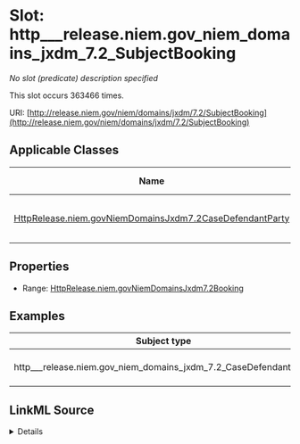 

# Slot: http___release.niem.gov_niem_domains_jxdm_7.2_SubjectBooking


_No slot (predicate) description specified_






This slot occurs 363466 times.


URI: [http://release.niem.gov/niem/domains/jxdm/7.2/SubjectBooking](http://release.niem.gov/niem/domains/jxdm/7.2/SubjectBooking)



<!-- no inheritance hierarchy -->





## Applicable Classes

| Name | Description | Modifies Slot |
| --- | --- | --- |
| [HttpRelease.niem.govNiemDomainsJxdm7.2CaseDefendantParty](../classes/HttpRelease.niem.govNiemDomainsJxdm7.2CaseDefendantParty.md) | No class (type) description specified |  yes  |







## Properties

* Range: [HttpRelease.niem.govNiemDomainsJxdm7.2Booking](../classes/HttpRelease.niem.govNiemDomainsJxdm7.2Booking.md)






## Examples

| Subject type | Object type | Example subject | Example object | Occurrences |
| --- | --- | --- | --- | --- |
| http___release.niem.gov_niem_domains_jxdm_7.2_CaseDefendantParty | http___release.niem.gov_niem_domains_jxdm_7.2_Booking | scales:Agent/ga-fulton-01/10000019 | scales:Booking/ga-fulton-01/10000019 | 363466 |




## LinkML Source

<details>

```yaml
name: http___release.niem.gov_niem_domains_jxdm_7.2_SubjectBooking
annotations:
  count:
    tag: count
    value: 363466
description: No slot (predicate) description specified
examples:
- object:
    example_object: scales:Booking/ga-fulton-01/10000019
    example_object_type: http___release.niem.gov_niem_domains_jxdm_7.2_Booking
    example_predicate: http://release.niem.gov/niem/domains/jxdm/7.2/SubjectBooking
    example_subject: scales:Agent/ga-fulton-01/10000019
    example_subject_type: http___release.niem.gov_niem_domains_jxdm_7.2_CaseDefendantParty
from_schema: scales-kg
rank: 1000
slot_uri: http://release.niem.gov/niem/domains/jxdm/7.2/SubjectBooking
alias: http___release.niem.gov_niem_domains_jxdm_7.2_SubjectBooking
domain_of:
- http___release.niem.gov_niem_domains_jxdm_7.2_CaseDefendantParty
range: http___release.niem.gov_niem_domains_jxdm_7.2_Booking

```
</details>